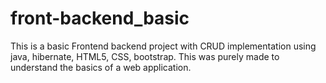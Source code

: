 # front-backend_basic
This is a basic Frontend backend project with CRUD implementation using java, hibernate, HTML5, CSS, bootstrap. This was purely made to understand the basics of a web application.
